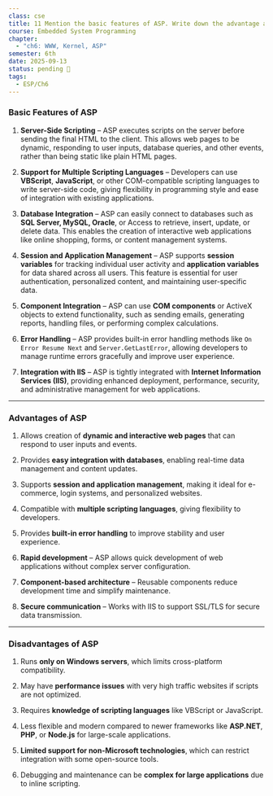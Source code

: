 ```yaml
---
class: cse
title: 11 Mention the basic features of ASP. Write down the advantage and disadvantage of ASP.
course: Embedded System Programming
chapter:
  - "ch6: WWW, Kernel, ASP"
semester: 6th
date: 2025-09-13
status: pending 🛑
tags:
  - ESP/Ch6
---
```

### Basic Features of ASP

1. **Server-Side Scripting** – ASP executes scripts on the server before sending the final HTML to the client. This allows web pages to be dynamic, responding to user inputs, database queries, and other events, rather than being static like plain HTML pages.
    
2. **Support for Multiple Scripting Languages** – Developers can use **VBScript**, **JavaScript**, or other COM-compatible scripting languages to write server-side code, giving flexibility in programming style and ease of integration with existing applications.
    
3. **Database Integration** – ASP can easily connect to databases such as **SQL Server, MySQL, Oracle**, or Access to retrieve, insert, update, or delete data. This enables the creation of interactive web applications like online shopping, forms, or content management systems.
    
4. **Session and Application Management** – ASP supports **session variables** for tracking individual user activity and **application variables** for data shared across all users. This feature is essential for user authentication, personalized content, and maintaining user-specific data.
    
5. **Component Integration** – ASP can use **COM components** or ActiveX objects to extend functionality, such as sending emails, generating reports, handling files, or performing complex calculations.
    
6. **Error Handling** – ASP provides built-in error handling methods like `On Error Resume Next` and `Server.GetLastError`, allowing developers to manage runtime errors gracefully and improve user experience.
    
7. **Integration with IIS** – ASP is tightly integrated with **Internet Information Services (IIS)**, providing enhanced deployment, performance, security, and administrative management for web applications.
    

---

### Advantages of ASP

1. Allows creation of **dynamic and interactive web pages** that can respond to user inputs and events.
    
2. Provides **easy integration with databases**, enabling real-time data management and content updates.
    
3. Supports **session and application management**, making it ideal for e-commerce, login systems, and personalized websites.
    
4. Compatible with **multiple scripting languages**, giving flexibility to developers.
    
5. Provides **built-in error handling** to improve stability and user experience.
    
6. **Rapid development** – ASP allows quick development of web applications without complex server configuration.
    
7. **Component-based architecture** – Reusable components reduce development time and simplify maintenance.
    
8. **Secure communication** – Works with IIS to support SSL/TLS for secure data transmission.
    

---

### Disadvantages of ASP

1. Runs **only on Windows servers**, which limits cross-platform compatibility.
    
2. May have **performance issues** with very high traffic websites if scripts are not optimized.
    
3. Requires **knowledge of scripting languages** like VBScript or JavaScript.
    
4. Less flexible and modern compared to newer frameworks like **ASP.NET**, **PHP**, or **Node.js** for large-scale applications.
    
5. **Limited support for non-Microsoft technologies**, which can restrict integration with some open-source tools.
    
6. Debugging and maintenance can be **complex for large applications** due to inline scripting.